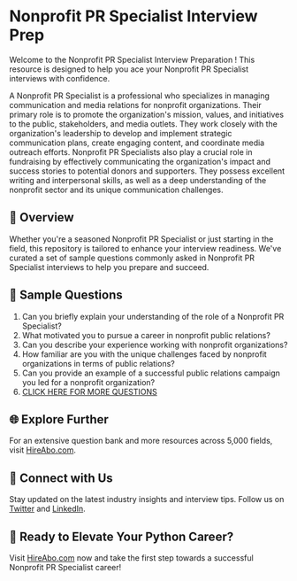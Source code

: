 # Nonprofit PR Specialist Interview Prep

Welcome to the Nonprofit PR Specialist Interview Preparation ! This resource is designed to help you ace your Nonprofit PR Specialist interviews with confidence.

A Nonprofit PR Specialist is a professional who specializes in managing communication and media relations for nonprofit organizations. Their primary role is to promote the organization's mission, values, and initiatives to the public, stakeholders, and media outlets. They work closely with the organization's leadership to develop and implement strategic communication plans, create engaging content, and coordinate media outreach efforts. Nonprofit PR Specialists also play a crucial role in fundraising by effectively communicating the organization's impact and success stories to potential donors and supporters. They possess excellent writing and interpersonal skills, as well as a deep understanding of the nonprofit sector and its unique communication challenges.

## 🚀 Overview

Whether you're a seasoned Nonprofit PR Specialist or just starting in the field, this repository is tailored to enhance your interview readiness. We've curated a set of sample questions commonly asked in Nonprofit PR Specialist interviews to help you prepare and succeed.

## 📝 Sample Questions

1. Can you briefly explain your understanding of the role of a Nonprofit PR Specialist?
2. What motivated you to pursue a career in nonprofit public relations?
3. Can you describe your experience working with nonprofit organizations?
4. How familiar are you with the unique challenges faced by nonprofit organizations in terms of public relations?
5. Can you provide an example of a successful public relations campaign you led for a nonprofit organization?
6. [CLICK HERE FOR MORE QUESTIONS](https://hireabo.com/job/8_1_26/Nonprofit%20PR%20Specialist)

## 🌐 Explore Further

For an extensive question bank and more resources across 5,000 fields, visit [HireAbo.com](https://www.hireabo.com).

## 📱 Connect with Us

Stay updated on the latest industry insights and interview tips. Follow us on [Twitter](https://twitter.com/hireabo) and [LinkedIn](https://www.linkedin.com/in/hire-abo-3609972a8/).

## 🚀 Ready to Elevate Your Python Career?

Visit [HireAbo.com](https://www.hireabo.com) now and take the first step towards a successful Nonprofit PR Specialist career!
